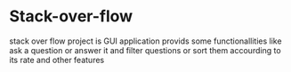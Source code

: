 # Stack-over-flow
stack over flow project is GUI application provids some functionallities like ask a question or answer it and filter questions or sort them accourding to its rate and other features
